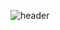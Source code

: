 ![header](https://capsule-render.vercel.app/api?type=waving&color=auto&height=300&section=header&text=kongkong's%20github&fontSize=90)
